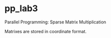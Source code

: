 # pp_lab3
Parallel Programming: Sparse Matrix Multiplication

Matrixes are stored in coordinate format.
